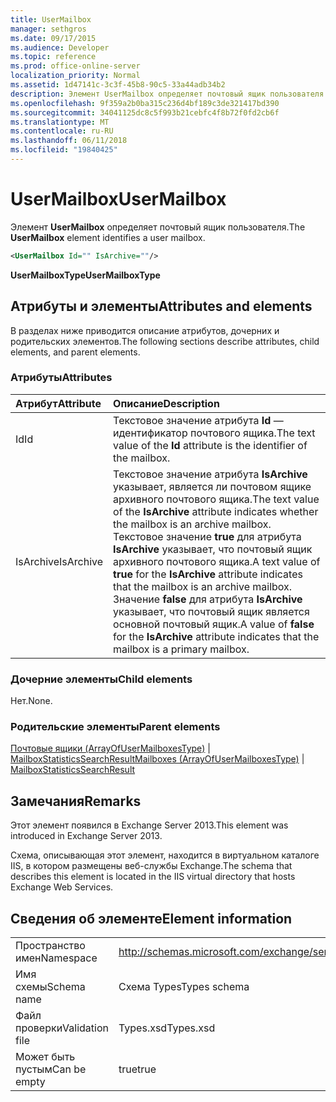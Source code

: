 ```yaml
---
title: UserMailbox
manager: sethgros
ms.date: 09/17/2015
ms.audience: Developer
ms.topic: reference
ms.prod: office-online-server
localization_priority: Normal
ms.assetid: 1d47141c-3c3f-45b8-90c5-33a44adb34b2
description: Элемент UserMailbox определяет почтовый ящик пользователя.
ms.openlocfilehash: 9f359a2b0ba315c236d4bf189c3de321417bd390
ms.sourcegitcommit: 34041125dc8c5f993b21cebfc4f8b72f0fd2cb6f
ms.translationtype: MT
ms.contentlocale: ru-RU
ms.lasthandoff: 06/11/2018
ms.locfileid: "19840425"
---
```

# <a name="usermailbox"></a><span data-ttu-id="4f6cf-103">UserMailbox</span><span class="sxs-lookup"><span data-stu-id="4f6cf-103">UserMailbox</span></span>

<span data-ttu-id="4f6cf-104">Элемент **UserMailbox** определяет почтовый ящик пользователя.</span><span class="sxs-lookup"><span data-stu-id="4f6cf-104">The **UserMailbox** element identifies a user mailbox.</span></span> 
  
```XML
<UserMailbox Id="" IsArchive=""/>
```

 <span data-ttu-id="4f6cf-105">**UserMailboxType**</span><span class="sxs-lookup"><span data-stu-id="4f6cf-105">**UserMailboxType**</span></span>
## <a name="attributes-and-elements"></a><span data-ttu-id="4f6cf-106">Атрибуты и элементы</span><span class="sxs-lookup"><span data-stu-id="4f6cf-106">Attributes and elements</span></span>

<span data-ttu-id="4f6cf-107">В разделах ниже приводится описание атрибутов, дочерних и родительских элементов.</span><span class="sxs-lookup"><span data-stu-id="4f6cf-107">The following sections describe attributes, child elements, and parent elements.</span></span>
  
### <a name="attributes"></a><span data-ttu-id="4f6cf-108">Атрибуты</span><span class="sxs-lookup"><span data-stu-id="4f6cf-108">Attributes</span></span>

|<span data-ttu-id="4f6cf-109">**Атрибут**</span><span class="sxs-lookup"><span data-stu-id="4f6cf-109">**Attribute**</span></span>|<span data-ttu-id="4f6cf-110">**Описание**</span><span class="sxs-lookup"><span data-stu-id="4f6cf-110">**Description**</span></span>|
|:-----|:-----|
|<span data-ttu-id="4f6cf-111">Id</span><span class="sxs-lookup"><span data-stu-id="4f6cf-111">Id</span></span>  <br/> |<span data-ttu-id="4f6cf-112">Текстовое значение атрибута **Id** — идентификатор почтового ящика.</span><span class="sxs-lookup"><span data-stu-id="4f6cf-112">The text value of the **Id** attribute is the identifier of the mailbox.</span></span>  <br/> |
|<span data-ttu-id="4f6cf-113">IsArchive</span><span class="sxs-lookup"><span data-stu-id="4f6cf-113">IsArchive</span></span>  <br/> |<span data-ttu-id="4f6cf-114">Текстовое значение атрибута **IsArchive** указывает, является ли почтовом ящике архивного почтового ящика.</span><span class="sxs-lookup"><span data-stu-id="4f6cf-114">The text value of the **IsArchive** attribute indicates whether the mailbox is an archive mailbox.</span></span> <span data-ttu-id="4f6cf-115">Текстовое значение **true** для атрибута **IsArchive** указывает, что почтовый ящик архивного почтового ящика.</span><span class="sxs-lookup"><span data-stu-id="4f6cf-115">A text value of **true** for the **IsArchive** attribute indicates that the mailbox is an archive mailbox.</span></span> <span data-ttu-id="4f6cf-116">Значение **false** для атрибута **IsArchive** указывает, что почтовый ящик является основной почтовый ящик.</span><span class="sxs-lookup"><span data-stu-id="4f6cf-116">A value of **false** for the **IsArchive** attribute indicates that the mailbox is a primary mailbox.</span></span>  <br/> |
   
### <a name="child-elements"></a><span data-ttu-id="4f6cf-117">Дочерние элементы</span><span class="sxs-lookup"><span data-stu-id="4f6cf-117">Child elements</span></span>

<span data-ttu-id="4f6cf-118">Нет.</span><span class="sxs-lookup"><span data-stu-id="4f6cf-118">None.</span></span>
  
### <a name="parent-elements"></a><span data-ttu-id="4f6cf-119">Родительские элементы</span><span class="sxs-lookup"><span data-stu-id="4f6cf-119">Parent elements</span></span>

<span data-ttu-id="4f6cf-120">[Почтовые ящики (ArrayOfUserMailboxesType)](mailboxes-arrayofusermailboxestype.md) | [MailboxStatisticsSearchResult](mailboxstatisticssearchresult.md)</span><span class="sxs-lookup"><span data-stu-id="4f6cf-120">[Mailboxes (ArrayOfUserMailboxesType)](mailboxes-arrayofusermailboxestype.md) | [MailboxStatisticsSearchResult](mailboxstatisticssearchresult.md)</span></span>
  
## <a name="remarks"></a><span data-ttu-id="4f6cf-121">Замечания</span><span class="sxs-lookup"><span data-stu-id="4f6cf-121">Remarks</span></span>

<span data-ttu-id="4f6cf-122">Этот элемент появился в Exchange Server 2013.</span><span class="sxs-lookup"><span data-stu-id="4f6cf-122">This element was introduced in Exchange Server 2013.</span></span>
  
<span data-ttu-id="4f6cf-123">Схема, описывающая этот элемент, находится в виртуальном каталоге IIS, в котором размещены веб-службы Exchange.</span><span class="sxs-lookup"><span data-stu-id="4f6cf-123">The schema that describes this element is located in the IIS virtual directory that hosts Exchange Web Services.</span></span>
  
## <a name="element-information"></a><span data-ttu-id="4f6cf-124">Сведения об элементе</span><span class="sxs-lookup"><span data-stu-id="4f6cf-124">Element information</span></span>

|||
|:-----|:-----|
|<span data-ttu-id="4f6cf-125">Пространство имен</span><span class="sxs-lookup"><span data-stu-id="4f6cf-125">Namespace</span></span>  <br/> |http://schemas.microsoft.com/exchange/services/2006/types  <br/> |
|<span data-ttu-id="4f6cf-126">Имя схемы</span><span class="sxs-lookup"><span data-stu-id="4f6cf-126">Schema name</span></span>  <br/> |<span data-ttu-id="4f6cf-127">Схема Types</span><span class="sxs-lookup"><span data-stu-id="4f6cf-127">Types schema</span></span>  <br/> |
|<span data-ttu-id="4f6cf-128">Файл проверки</span><span class="sxs-lookup"><span data-stu-id="4f6cf-128">Validation file</span></span>  <br/> |<span data-ttu-id="4f6cf-129">Types.xsd</span><span class="sxs-lookup"><span data-stu-id="4f6cf-129">Types.xsd</span></span>  <br/> |
|<span data-ttu-id="4f6cf-130">Может быть пустым</span><span class="sxs-lookup"><span data-stu-id="4f6cf-130">Can be empty</span></span>  <br/> |<span data-ttu-id="4f6cf-131">true</span><span class="sxs-lookup"><span data-stu-id="4f6cf-131">true</span></span>  <br/> |
   

